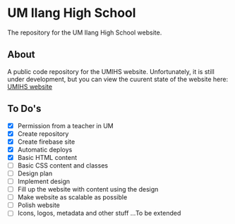 # UM Ilang High School
The repository for the UM Ilang High School website.

## About
A public code repository for the UMIHS website. Unfortunately, it is still under development, but you can view the cuurent state of the website here: [UMIHS website](https://umilang.web.app/)

## To Do's
- [X] Permission from a teacher in UM
- [X] Create repository
- [X] Create firebase site
- [X] Automatic deploys
- [X] Basic HTML content
- [ ] Basic CSS content and classes
- [ ] Design plan
- [ ] Implement design
- [ ] Fill up the website with content using the design
- [ ] Make website as scalable as possible
- [ ] Polish website
- [ ] Icons, logos, metadata and other stuff
...To be extended